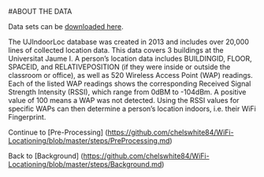 #ABOUT THE DATA 

Data sets can be [downloaded here](http://archive.ics.uci.edu/ml/datasets/UJIIndoorLoc). 

The UJIndoorLoc database was created in 2013 and includes over 20,000 lines of collected location data. This data covers 3 buildings at the Universitat Jaume I. A person’s location data includes BUILDINGID, FLOOR, SPACEID, and RELATIVEPOSITION (if they were inside or outside the classroom or office), as well as 520 Wireless Access Point (WAP) readings. Each of the listed WAP readings shows the corresponding Received Signal Strength Intensity (RSSI), which range from 0dBM to -104dBm. A positive value of 100 means a WAP was not detected. Using the RSSI values for specific WAPs can then determine a person’s location indoors, i.e. their WiFi Fingerprint. 

Continue to [Pre-Processing] (https://github.com/chelswhite84/WiFi-Locationing/blob/master/steps/PreProcessing.md)

Back to [Background] (https://github.com/chelswhite84/WiFi-Locationing/blob/master/steps/Background.md) 
